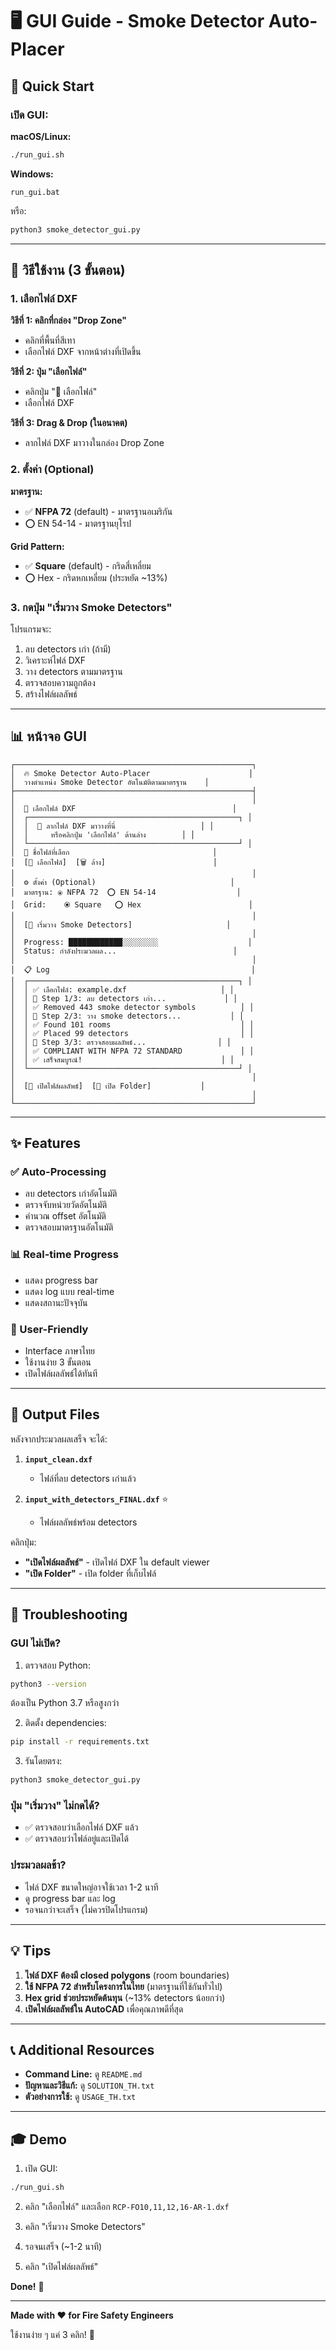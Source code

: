 # 🖥️ GUI Guide - Smoke Detector Auto-Placer

## 🚀 Quick Start

### เปิด GUI:

**macOS/Linux:**
```bash
./run_gui.sh
```

**Windows:**
```
run_gui.bat
```

หรือ:
```bash
python3 smoke_detector_gui.py
```

---

## 📖 วิธีใช้งาน (3 ขั้นตอน)

### 1. เลือกไฟล์ DXF

**วิธีที่ 1: คลิกที่กล่อง "Drop Zone"**
- คลิกที่พื้นที่สีเทา
- เลือกไฟล์ DXF จากหน้าต่างที่เปิดขึ้น

**วิธีที่ 2: ปุ่ม "เลือกไฟล์"**
- คลิกปุ่ม "📂 เลือกไฟล์"
- เลือกไฟล์ DXF

**วิธีที่ 3: Drag & Drop (ในอนาคต)**
- ลากไฟล์ DXF มาวางในกล่อง Drop Zone

### 2. ตั้งค่า (Optional)

**มาตรฐาน:**
- ✅ **NFPA 72** (default) - มาตรฐานอเมริกัน
- ⭕ EN 54-14 - มาตรฐานยุโรป

**Grid Pattern:**
- ✅ **Square** (default) - กริดสี่เหลี่ยม
- ⭕ Hex - กริดหกเหลี่ยม (ประหยัด ~13%)

### 3. กดปุ่ม "เริ่มวาง Smoke Detectors"

โปรแกรมจะ:
1. ลบ detectors เก่า (ถ้ามี)
2. วิเคราะห์ไฟล์ DXF
3. วาง detectors ตามมาตรฐาน
4. ตรวจสอบความถูกต้อง
5. สร้างไฟล์ผลลัพธ์

---

## 📊 หน้าจอ GUI

```
┌─────────────────────────────────────────────────────┐
│  🔥 Smoke Detector Auto-Placer                      │
│  วางตำแหน่ง Smoke Detector อัตโนมัติตามมาตรฐาน    │
├─────────────────────────────────────────────────────┤
│                                                     │
│  📁 เลือกไฟล์ DXF                                   │
│  ┌───────────────────────────────────────────────┐ │
│  │  🎯 ลากไฟล์ DXF มาวางที่นี่                   │ │
│  │     หรือคลิกปุ่ม 'เลือกไฟล์' ด้านล่าง        │ │
│  └───────────────────────────────────────────────┘ │
│  📄 ชื่อไฟล์ที่เลือก                                │
│  [📂 เลือกไฟล์]  [🗑️ ล้าง]                        │
│                                                     │
│  ⚙️ ตั้งค่า (Optional)                              │
│  มาตรฐาน: ⦿ NFPA 72  ⭕ EN 54-14                  │
│  Grid:    ⦿ Square   ⭕ Hex                        │
│                                                     │
│  [🚀 เริ่มวาง Smoke Detectors]                     │
│                                                     │
│  Progress: ████████████░░░░░░░░                    │
│  Status: กำลังประมวลผล...                          │
│                                                     │
│  📋 Log                                             │
│  ┌───────────────────────────────────────────────┐ │
│  │ ✅ เลือกไฟล์: example.dxf                     │ │
│  │ 📝 Step 1/3: ลบ detectors เก่า...             │ │
│  │ ✅ Removed 443 smoke detector symbols          │ │
│  │ 📝 Step 2/3: วาง smoke detectors...           │ │
│  │ ✅ Found 101 rooms                             │ │
│  │ ✅ Placed 99 detectors                         │ │
│  │ 📝 Step 3/3: ตรวจสอบผลลัพธ์...                │ │
│  │ ✅ COMPLIANT WITH NFPA 72 STANDARD             │ │
│  │ ✅ เสร็จสมบูรณ์!                               │ │
│  └───────────────────────────────────────────────┘ │
│                                                     │
│  [📂 เปิดไฟล์ผลลัพธ์]  [📁 เปิด Folder]           │
│                                                     │
└─────────────────────────────────────────────────────┘
```

---

## ✨ Features

### ✅ Auto-Processing
- ลบ detectors เก่าอัตโนมัติ
- ตรวจจับหน่วยวัดอัตโนมัติ
- คำนวณ offset อัตโนมัติ
- ตรวจสอบมาตรฐานอัตโนมัติ

### 📊 Real-time Progress
- แสดง progress bar
- แสดง log แบบ real-time
- แสดงสถานะปัจจุบัน

### 🎯 User-Friendly
- Interface ภาษาไทย
- ใช้งานง่าย 3 ขั้นตอน
- เปิดไฟล์ผลลัพธ์ได้ทันที

---

## 📂 Output Files

หลังจากประมวลผลเสร็จ จะได้:

1. **`input_clean.dxf`**
   - ไฟล์ที่ลบ detectors เก่าแล้ว

2. **`input_with_detectors_FINAL.dxf`** ⭐
   - ไฟล์ผลลัพธ์พร้อม detectors

คลิกปุ่ม:
- **"เปิดไฟล์ผลลัพธ์"** - เปิดไฟล์ DXF ใน default viewer
- **"เปิด Folder"** - เปิด folder ที่เก็บไฟล์

---

## 🔧 Troubleshooting

### GUI ไม่เปิด?

1. ตรวจสอบ Python:
```bash
python3 --version
```
ต้องเป็น Python 3.7 หรือสูงกว่า

2. ติดตั้ง dependencies:
```bash
pip install -r requirements.txt
```

3. รันโดยตรง:
```bash
python3 smoke_detector_gui.py
```

### ปุ่ม "เริ่มวาง" ไม่กดได้?

- ✅ ตรวจสอบว่าเลือกไฟล์ DXF แล้ว
- ✅ ตรวจสอบว่าไฟล์อยู่และเปิดได้

### ประมวลผลช้า?

- ไฟล์ DXF ขนาดใหญ่อาจใช้เวลา 1-2 นาที
- ดู progress bar และ log
- รอจนกว่าจะเสร็จ (ไม่ควรปิดโปรแกรม)

---

## 💡 Tips

1. **ไฟล์ DXF ต้องมี closed polygons** (room boundaries)
2. **ใช้ NFPA 72 สำหรับโครงการในไทย** (มาตรฐานที่ใช้กันทั่วไป)
3. **Hex grid ช่วยประหยัดต้นทุน** (~13% detectors น้อยกว่า)
4. **เปิดไฟล์ผลลัพธ์ใน AutoCAD** เพื่อคุณภาพดีที่สุด

---

## 📞 Additional Resources

- **Command Line:** ดู `README.md`
- **ปัญหาและวิธีแก้:** ดู `SOLUTION_TH.txt`
- **ตัวอย่างการใช้:** ดู `USAGE_TH.txt`

---

## 🎓 Demo

1. เปิด GUI:
```bash
./run_gui.sh
```

2. คลิก "เลือกไฟล์" และเลือก `RCP-FO10,11,12,16-AR-1.dxf`

3. คลิก "เริ่มวาง Smoke Detectors"

4. รอจนเสร็จ (~1-2 นาที)

5. คลิก "เปิดไฟล์ผลลัพธ์"

**Done!** 🎉

---

**Made with ❤️ for Fire Safety Engineers**

ใช้งานง่าย ๆ แค่ 3 คลิก! 🚀

